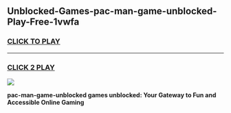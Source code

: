 
## Unblocked-Games-pac-man-game-unblocked-Play-Free-1vwfa
<h3>
<a href="https://premium76.site?title=pac-man-game-unblocked&ref=18A1">CLICK TO PLAY</a></h3>
<hr>

<h3>
<a href="https://premium76.site?title=pac-man-game-unblocked&ref=18A1">CLICK 2 PLAY</a>
  
</h3>

<a href="https://premium76.site?title=pac-man-game-unblocked&ref=18A1"><img src="https://clearcache.store/games.png"></a>


**pac-man-game-unblocked games unblocked: Your Gateway to Fun and Accessible Online Gaming**
